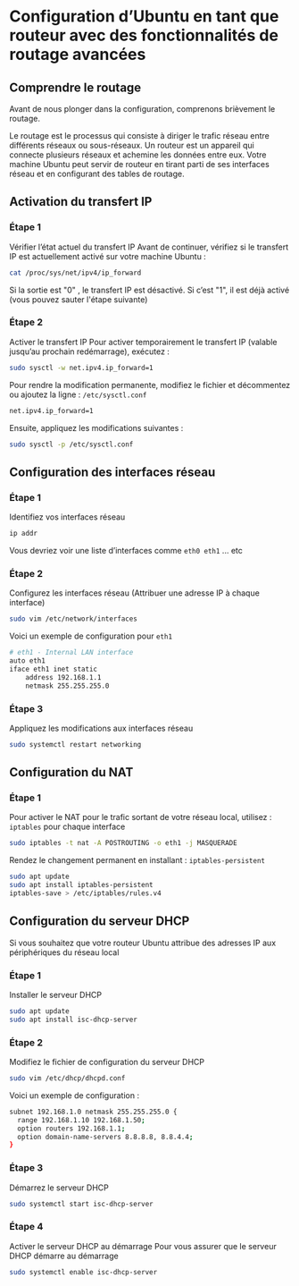 # Configuration d’Ubuntu en tant que routeur avec des fonctionnalités de routage avancées

## Comprendre le routage
Avant de nous plonger dans la configuration, comprenons brièvement le routage.

Le routage est le processus qui consiste à diriger le trafic réseau entre différents réseaux ou sous-réseaux.
Un routeur est un appareil qui connecte plusieurs réseaux et achemine les données entre eux.
Votre machine Ubuntu peut servir de routeur en tirant parti de ses interfaces réseau et en configurant des tables de routage.

## Activation du transfert IP
### Étape 1
Vérifier l’état actuel du transfert IP Avant de continuer, vérifiez si le transfert IP est actuellement activé sur votre machine Ubuntu :
```bash
cat /proc/sys/net/ipv4/ip_forward
```
Si la sortie est "0" , le transfert IP est désactivé. Si c’est "1", il est déjà activé (vous pouvez sauter l'étape suivante)
### Étape 2
Activer le transfert IP Pour activer temporairement le transfert IP (valable jusqu’au prochain redémarrage), exécutez :
```bash
sudo sysctl -w net.ipv4.ip_forward=1
```
Pour rendre la modification permanente, modifiez le fichier et décommentez ou ajoutez la ligne : <code>/etc/sysctl.conf</code>
```bash
net.ipv4.ip_forward=1
```
Ensuite, appliquez les modifications suivantes :
```bash
sudo sysctl -p /etc/sysctl.conf
```

## Configuration des interfaces réseau
### Étape 1
Identifiez vos interfaces réseau
```bash
ip addr
```
Vous devriez voir une liste d’interfaces comme <code>eth0 eth1</code> ... etc
### Étape 2
Configurez les interfaces réseau (Attribuer une adresse IP à chaque interface)
```bash
sudo vim /etc/network/interfaces
```
Voici un exemple de configuration pour <code>eth1</code>
```bash
# eth1 - Internal LAN interface
auto eth1
iface eth1 inet static
    address 192.168.1.1
    netmask 255.255.255.0
```
### Étape 3
Appliquez les modifications aux interfaces réseau
```bash
sudo systemctl restart networking
```

## Configuration du NAT
### Étape 1
Pour activer le NAT pour le trafic sortant de votre réseau local, utilisez : <code>iptables</code> pour chaque interface
```bash
sudo iptables -t nat -A POSTROUTING -o eth1 -j MASQUERADE
```
Rendez le changement permanent en installant : <code>iptables-persistent</code>
```bash
sudo apt update
sudo apt install iptables-persistent
iptables-save > /etc/iptables/rules.v4
```

## Configuration du serveur DHCP
Si vous souhaitez que votre routeur Ubuntu attribue des adresses IP aux périphériques du réseau local
### Étape 1
Installer le serveur DHCP
```bash
sudo apt update
sudo apt install isc-dhcp-server
```
### Étape 2
 Modifiez le fichier de configuration du serveur DHCP
```bash
sudo vim /etc/dhcp/dhcpd.conf
```
Voici un exemple de configuration :
```bash
subnet 192.168.1.0 netmask 255.255.255.0 {
  range 192.168.1.10 192.168.1.50;
  option routers 192.168.1.1;
  option domain-name-servers 8.8.8.8, 8.8.4.4;
}
```
### Étape 3
Démarrez le serveur DHCP
```bash
sudo systemctl start isc-dhcp-server
```
### Étape 4
Activer le serveur DHCP au démarrage Pour vous assurer que le serveur DHCP démarre au démarrage
```bash
sudo systemctl enable isc-dhcp-server
```

